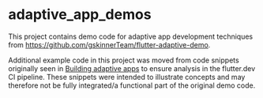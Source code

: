 # adaptive_app_demos

This project contains demo code for adaptive app development techniques from https://github.com/gskinnerTeam/flutter-adaptive-demo. 

Additional example code in this project was moved from code snippets originally seen in [Building adaptive apps](https://flutter.dev/docs/development/ui/layout/building-adaptive-apps) to ensure analysis in the flutter.dev CI pipeline. These snippets were intended to illustrate concepts and may therefore not be fully integrated/a functional part of the original demo code.

